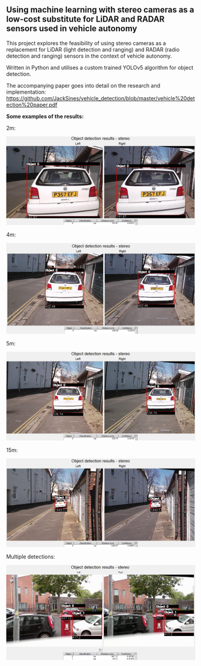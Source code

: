 ## Using machine learning with stereo cameras as a low-cost substitute for LiDAR and RADAR sensors used in vehicle autonomy

This project explores the feasibility of using stereo cameras as a replacement for LiDAR (light detection and ranging) and RADAR (radio detection and ranging) sensors in the context of vehicle autonomy.

Written in Python and utilises a custom trained YOLOv5 algorithm for object detection.

The accompanying paper goes into detail on the research and implementation:
https://github.com/JackSines/vehicle_detection/blob/master/vehicle%20detection%20paper.pdf

**Some examples of the results:**

2m:

![Detection at 4m](/Example%20at%202m.png)

4m:

![Detection at 4m](/Example%20at%204m.png)

5m:

![Detection at 4m](/Example%20at%205m.png)

15m:

![Detection at 4m](/Example%20at%2015m.png)

Multiple detections:

![Detection at 4m](/Example%20multiple.png)
